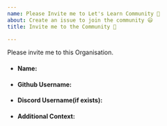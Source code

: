 ```yaml
---
name: Please Invite me to Let's Learn Community 🎯
about: Create an issue to join the community 😃
title: Invite me to the Community 🤗

---
```

<!--
The invitation will be sent to the GitHub Organization soon. We look forward to having you part of our community 🚀
Don't forget after accepting to make the profile public so it appears on your GitHub profile for everyone else to see, you can do this by finding your name in the GitHub organization list and change the dropdown to the public: https://github.com/orgs/https-github-com-Kushal997-das/people
-->

Please invite me to this Organisation. 
<!--more-specification(if any)-->

<!--Some Details-->
- #### Name:

- #### Github Username: 
<!--https://github.com/Kushal997-das(Link of my github account)-->

- #### Discord Username(if exists): 

- #### Additional Context:
<!--How you came to know about this community?-->

<!--Why do you want to join?🤔-->
